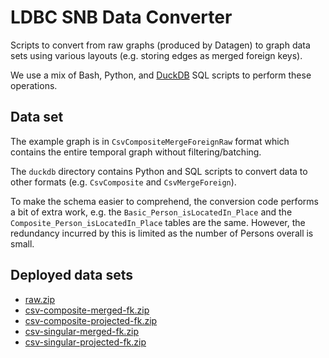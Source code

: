 # LDBC SNB Data Converter

Scripts to convert from raw graphs (produced by Datagen) to graph data sets using various layouts (e.g. storing edges as merged foreign keys).

We use a mix of Bash, Python, and [DuckDB](https://duckdb.org) SQL scripts to perform these operations.

## Data set

The example graph is in `CsvCompositeMergeForeignRaw` format which contains the entire temporal graph without filtering/batching.

The `duckdb` directory contains Python and SQL scripts to convert data to other formats (e.g. `CsvComposite` and `CsvMergeForeign`).

To make the schema easier to comprehend, the conversion code performs a bit of extra work, e.g. the `Basic_Person_isLocatedIn_Place` and the `Composite_Person_isLocatedIn_Place` tables are the same. However, the redundancy incurred by this is limited as the number of Persons overall is small.

## Deployed data sets

* [raw.zip](https://ldbc.github.io/ldbc_snb_data_converter/raw.zip)
* [csv-composite-merged-fk.zip](https://ldbc.github.io/ldbc_snb_data_converter/csv-composite-merged-fk.zip)  
* [csv-composite-projected-fk.zip](https://ldbc.github.io/ldbc_snb_data_converter/csv-composite-projected-fk.zip)  
* [csv-singular-merged-fk.zip](https://ldbc.github.io/ldbc_snb_data_converter/csv-singular-merged-fk.zip)  
* [csv-singular-projected-fk.zip](https://ldbc.github.io/ldbc_snb_data_converter/csv-singular-projected-fk.zip)  